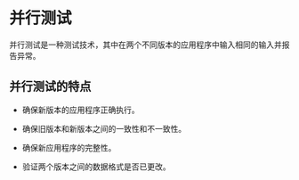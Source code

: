 # 并行测试

并行测试是一种测试技术，其中在两个不同版本的应用程序中输入相同的输入并报告异常。

## 并行测试的特点

* 确保新版本的应用程序正确执行。

* 确保旧版本和新版本之间的一致性和不一致性。

* 确保新应用程序的完整性。

* 验证两个版本之间的数据格式是否已更改。
